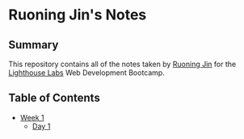 # Ruoning Jin's Notes
## Summary
This repository contains all of the notes taken by [Ruoning Jin](https://github.com/RuoningJin)  for the [Lighthouse Labs](https://www.lighthouselabs.ca/) Web Development Bootcamp.
## Table of Contents
* [Week 1](/Week_1)
  * [Day 1](/Week_1/Day_1)